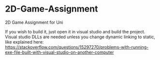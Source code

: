 # 2D-Game-Assignment
2D Game Assignment for Uni

If you wish to build it, just open it in visual studio and build the project. Visual studio DLLs are needed unless you change dynamic linking to static, like explained here: https://stackoverflow.com/questions/15297270/problems-with-running-exe-file-built-with-visual-studio-on-another-computer
